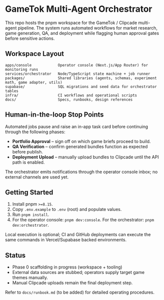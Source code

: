# GameTok Multi-Agent Orchestrator

This repo hosts the pnpm workspace for the GameTok / Clipcade multi-agent pipeline. The system runs automated workflows for market research, game generation, QA, and deployment while flagging human approval gates before sensitive actions.

## Workspace Layout

```
apps/console            Operator console (Next.js/App Router) for monitoring runs
services/orchestrator   Node/TypeScript state machine + job runner
packages/               Shared libraries (agents, schemas, experiment math, game adapter, utils)
supabase/               SQL migrations and seed data for orchestrator tables
infra/                  CI workflows and operational scripts
docs/                   Specs, runbooks, design references
```

## Human-in-the-loop Stop Points

Automated jobs pause and raise an in-app task card before continuing through the following phases:
- **Portfolio Approval** – sign off on which game briefs proceed to build.
- **QA Verification** – confirm generated bundles function as expected before publish.
- **Deployment Upload** – manually upload bundles to Clipcade until the API path is enabled.

The orchestrator emits notifications through the operator console inbox; no external channels are used yet.

## Getting Started

1. Install pnpm `>=8.15`.
2. Copy `.env.example` to `.env` (root) and populate values.
3. Run `pnpm install`.
4. For the operator console: `pnpm dev:console`. For the orchestrator: `pnpm dev:orchestrator`.

Local execution is optional; CI and GitHub deployments can execute the same commands in Vercel/Supabase backed environments.

## Status

- Phase 0 scaffolding in progress (workspace + tooling)
- External data sources are stubbed; operators supply target game themes manually.
- Manual Clipcade uploads remain the final deployment step.

Refer to `docs/runbook.md` (to be added) for detailed operating procedures.

